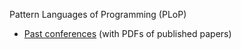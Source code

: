 Pattern Languages of Programming (PLoP)

* [Past conferences](https://hillside.net/index.php/past-plop-conferences) (with PDFs of published papers)